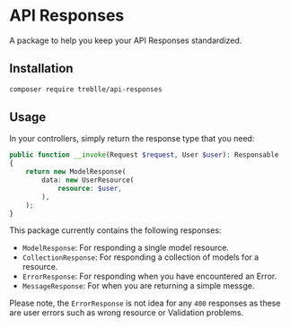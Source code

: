 # API Responses

A package to help you keep your API Responses standardized.

## Installation

```bash
composer require treblle/api-responses
```

## Usage

In your controllers, simply return the response type that you need:

```php
public function __invoke(Request $request, User $user): Responsable
{
    return new ModelResponse(
        data: new UserResource(
            resource: $user,
        ),
    );
}
```

This package currently contains the following responses:

- `ModelResponse`: For responding a single model resource.
- `CollectionResponse`: For responding a collection of models for a resource.
- `ErrorResponse`: For responding when you have encountered an Error.
- `MessageResponse`: For when you are returning a simple messge.

Please note, the `ErrorResponse` is not idea for any `400` responses as these are user errors such as wrong resource or Validation problems.
